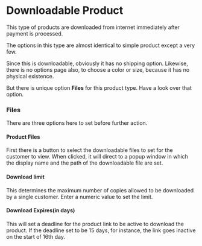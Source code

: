 # Downloadable Product

This type of products are downloaded from internet immediately after payment is processed.

The options in this type are almost identical to simple product except a very few.

Since this is downloadable, obviously it has no shipping option. Likewise, there is no options page also, to choose a color or size, because it has no physical existence.

But there is unique option **Files** for this product type. Have a look over that option.

### Files
There are three options here to set before further action.

#### Product Files
First there is a button to select the downloadable files to set for the customer to view. When clicked, it will direct to a popup window in which the display name and the path of the downloadable file are set.

#### Download limit
This determines the maximum number of copies allowed to be downloaded by a single customer. Enter a numeric value to set the limit.

#### Download Expires(in days)
This will set a deadline for the product link to be active to download the product. If the deadline set to be 15 days, for instance, the link goes inactive on the start of 16th day.





















